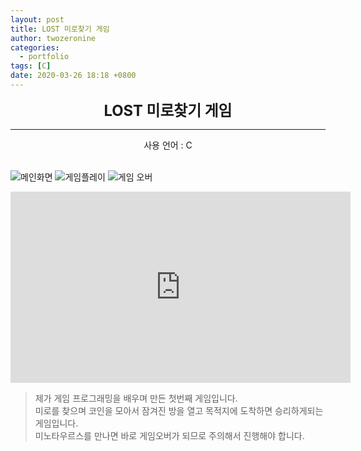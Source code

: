 ```yaml
---
layout: post
title: LOST 미로찾기 게임
author: twozeronine
categories:
  - portfolio
tags: [C]
date: 2020-03-26 18:18 +0800
---
```


<center>
<span style=
"font-size:170%;
font-weight:bold">
LOST 미로찾기 게임
</span>
</center>

---

<center>사용 언어 : C</center>
<br/>

![메인화면](https://user-images.githubusercontent.com/67315288/124346907-754b5b80-dc1c-11eb-873f-50906027d8c1.gif)
![게임플레이](https://user-images.githubusercontent.com/67315288/124346910-767c8880-dc1c-11eb-8480-b17a6fdba86c.gif)
![게임 오버](https://user-images.githubusercontent.com/67315288/124346912-78464c00-dc1c-11eb-90a0-62dc35135774.gif)

<iframe width="544" height="306" src="https://www.youtube.com/embed/BVth7uO6cqc" title="YouTube video player" frameborder="0" allow="accelerometer; autoplay; clipboard-write; encrypted-media; gyroscope; picture-in-picture" allowfullscreen></iframe>

> 제가 게임 프로그래밍을 배우며 만든 첫번째 게임입니다.  
> 미로를 찾으며 코인을 모아서 잠겨진 방을 열고 목적지에 도착하면 승리하게되는 게임입니다.  
> 미노타우르스를 만나면 바로 게임오버가 되므로 주의해서 진행해야 합니다.
